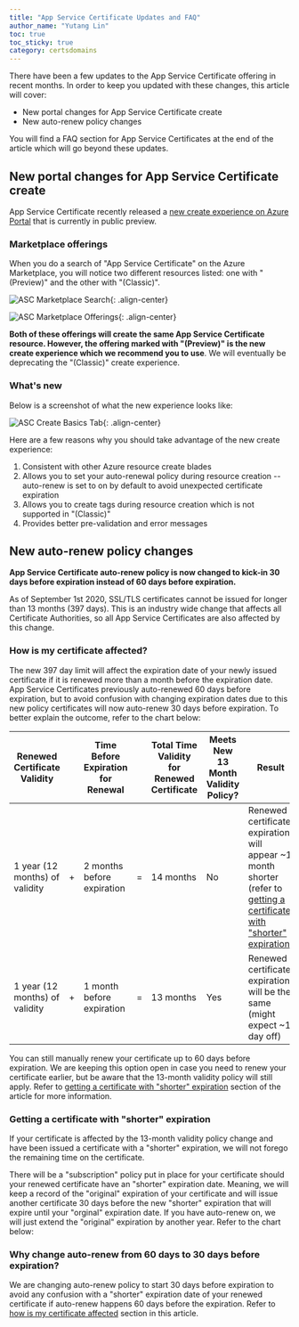 ```yaml
---
title: "App Service Certificate Updates and FAQ"
author_name: "Yutang Lin"
toc: true
toc_sticky: true
category: certsdomains
---
```


There have been a few updates to the App Service Certificate offering in recent months. In order to keep you updated with these changes, this article will cover:

- New portal changes for App Service Certificate create
- New auto-renew policy changes

You will find a FAQ section for App Service Certificates at the end of the article which will go beyond these updates.

## New portal changes for App Service Certificate create

App Service Certificate recently released a [new create experience on Azure Portal](https://portal.azure.com/#create/Microsoft.SSL) that is currently in public preview. 

### Marketplace offerings

When you do a search of "App Service Certificate" on the Azure Marketplace, you will notice two different resources listed: one with "(Preview)" and the other with "(Classic)".

![ASC Marketplace Search]({{site.baseurl}}/media/2021/03/asc-marketplace-search.png){: .align-center}

![ASC Marketplace Offerings]({{site.baseurl}}/media/2021/03/asc-marketplace-offerings.png){: .align-center}

**Both of these offerings will create the same App Service Certificate resource. However, the offering marked with "(Preview)" is the new create experience which we recommend you to use**. We will eventually be deprecating the "(Classic)" create experience.

### What's new

Below is a screenshot of what the new experience looks like:

![ASC Create Basics Tab]({{site.baseurl}}/media/2021/03/asc-preview-basics.png){: .align-center}

Here are a few reasons why you should take advantage of the new create experience:

1. Consistent with other Azure resource create blades
1. Allows you to set your auto-renewal policy during resource creation -- auto-renew is set to on by default to avoid unexpected certificate expiration
1. Allows you to create tags during resource creation which is not supported in "(Classic)"
1. Provides better pre-validation and error messages

## New auto-renew policy changes

**App Service Certificate auto-renew policy is now changed to kick-in 30 days before expiration instead of 60 days before expiration.** 

As of September 1st 2020, SSL/TLS certificates cannot be issued for longer than 13 months (397 days). This is an industry wide change that affects all Certificate Authorities, so all App Service Certificates are also affected by this change.

### How is my certificate affected? <a name="how-is-my-cert-affected"></a>

The new 397 day limit will affect the expiration date of your newly issued certificate if it is renewed more than a month before the expiration date. App Service Certificates previously auto-renewed 60 days before expiration, but to avoid confusion with changing expiration dates due to this new policy certificates will now auto-renew 30 days before expiration. To better explain the outcome, refer to the chart below:

| Renewed Certificate Validity | |  Time Before Expiration for Renewal | | Total Time Validity for Renewed Certificate | Meets New 13 Month Validity Policy? | Result |
| --- | :--: | --- | :---: | --- | --- | --- |
| 1 year (12 months) of validity | + | 2 months before expiration | = | 14 months | No | Renewed certificate expiration will appear ~1 month shorter (refer to [getting a certificate with "shorter" expiration]()) |
| 1 year (12 months) of validity | + | 1 month before expiration | = | 13 months | Yes | Renewed certificate expiration will be the same (might expect ~1 day off) |

You can still manually renew your certificate up to 60 days before expiration. We are keeping this option open in case you need to renew your certificate earlier, but be aware that the 13-month validity policy will still apply. Refer to [getting a certificate with "shorter" expiration]() section of the article for more information.

### Getting a certificate with "shorter" expiration

If your certificate is affected by the 13-month validity policy change and have been issued a certificate with a "shorter" expiration, we will not forego the remaining time on the certificate.

There will be a "subscription" policy put in place for your certificate should your renewed certificate have an "shorter" expiration date. Meaning, we will keep a record of the "original" expiration of your certificate and will issue another certificate 30 days before the new "shorter" expiration that will expire until your "orginal" expiration date. If you have auto-renew on, we will just extend the "original" expiration by another year. Refer to the chart below:

### Why change auto-renew from 60 days to 30 days before expiration?

We are changing auto-renew policy to start 30 days before expiration to avoid any confusion with a "shorter" expiration date of your renewed certificate if auto-renew happens 60 days before the expiration. Refer to [how is my certificate affected](#how-is-my-cert-affected) section in this article.
